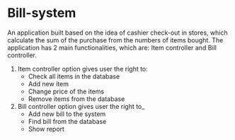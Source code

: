 # Bill-system

An application built based on the idea of cashier check-out in stores, which calculate the sum of the purchase from the numbers of items bought.
The application has 2 main functionalities, which are: Item controller and Bill controller.
1. Item controller option gives user the right to:
     - Check all items in the database
     - Add new item
     - Change price of the items
     - Remove items from the database
2. Bill controller option gives user the right to_
      - Add new bill to the system
      - Find bill from the database
      - Show report 
